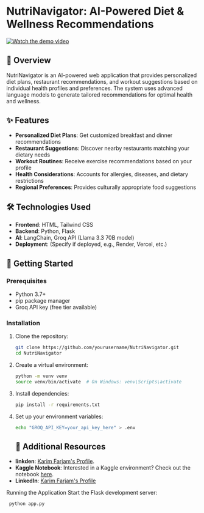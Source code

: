 # NutriNavigator: AI-Powered Diet & Wellness Recommendations

[![Watch the demo video](image1.png)](https://www.youtube.com/watch?v=AuEiaExjJVY)


## 🍏 Overview

NutriNavigator is an AI-powered web application that provides personalized diet plans, restaurant recommendations, and workout suggestions based on individual health profiles and preferences. The system uses advanced language models to generate tailored recommendations for optimal health and wellness.

## ✨ Features

- **Personalized Diet Plans**: Get customized breakfast and dinner recommendations
- **Restaurant Suggestions**: Discover nearby restaurants matching your dietary needs
- **Workout Routines**: Receive exercise recommendations based on your profile
- **Health Considerations**: Accounts for allergies, diseases, and dietary restrictions
- **Regional Preferences**: Provides culturally appropriate food suggestions

## 🛠️ Technologies Used

- **Frontend**: HTML, Tailwind CSS
- **Backend**: Python, Flask
- **AI**: LangChain, Groq API (Llama 3.3 70B model)
- **Deployment**: (Specify if deployed, e.g., Render, Vercel, etc.)

## 🚀 Getting Started

### Prerequisites

- Python 3.7+
- pip package manager
- Groq API key (free tier available)

### Installation
1. Clone the repository: 
   ```bash
   git clone https://github.com/yourusername/NutriNavigator.git
   cd NutriNavigator
   ```
2. Create a virtual environment:
   ```bash
   python -m venv venv
   source venv/bin/activate  # On Windows: venv\Scripts\activate
   ```
3. Install dependencies:
    ```bash
    pip install -r requirements.txt
    ```
4. Set up your environment variables:
    ```bash
    echo "GROQ_API_KEY=your_api_key_here" > .env
    ```

     ## 🔗 Additional Resources
- **linkden**: [Karim Farjam's Profile](https://www.linkedin.com/in/karim-farjam-a6b72549/).
- **Kaggle Notebook**: Interested in a Kaggle environment? Check out the notebook [here](https://www.kaggle.com/parhamfarjam).
- **LinkedIn**: [Karim Farjam's Profile](https://www.linkedin.com/in/karim-farjam-a6b72549/)

    
Running the Application
Start the Flask development server:
  ```bash
   python app.py
  ```
